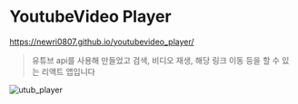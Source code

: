# YoutubeVideo Player 

https://newri0807.github.io/youtubevideo_player/

> 유튜브 api를 사용해 만들었고 검색, 비디오 재생, 해당 링크 이동 등을 할 수 있는 리액트 앱입니다

![utub_player](https://user-images.githubusercontent.com/51315988/167795601-83c85466-c714-496b-8197-ef5af79f4907.gif)
